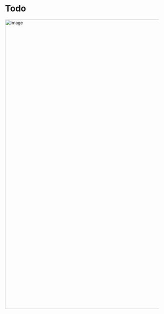 # Todo
<img width="947" alt="image" src="https://user-images.githubusercontent.com/97864878/157419989-15d4cedf-233d-48ca-9edc-50d4c5600e51.png">
